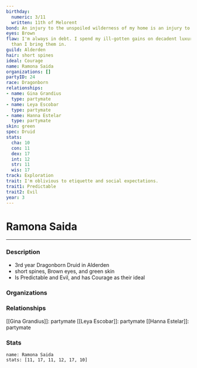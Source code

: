 ```yaml
---
birthday:
  numeric: 3/11
  written: 11th of Melorent
bond: An injury to the unspoiled wilderness of my home is an injury to me.
eyes: Brown
flaw: I'm always in debt. I spend my ill-gotten gains on decadent luxuries faster
  than I bring them in.
guild: Alderden
hair: short spines
ideal: Courage
name: Ramona Saida
organizations: []
partyID: 24
race: Dragonborn
relationships:
- name: Gina Grandius
  type: partymate
- name: Leya Escobar
  type: partymate
- name: Hanna Estelar
  type: partymate
skin: green
spec: Druid
stats:
  cha: 10
  con: 11
  dex: 17
  int: 12
  str: 11
  wis: 17
track: Exploration
trait: I'm oblivious to etiquette and social expectations.
trait1: Predictable
trait2: Evil
year: 3
---
```

# Ramona Saida
---
### Description
- 3rd year Dragonborn Druid in Alderden
- short spines, Brown eyes, and green skin
- Is Predictable and Evil, and has Courage as their ideal

### Organizations
### Relationships
[[Gina Grandius]]: partymate
[[Leya Escobar]]: partymate
[[Hanna Estelar]]: partymate
### Stats
```statblock
name: Ramona Saida
stats: [11, 17, 11, 12, 17, 10]
```